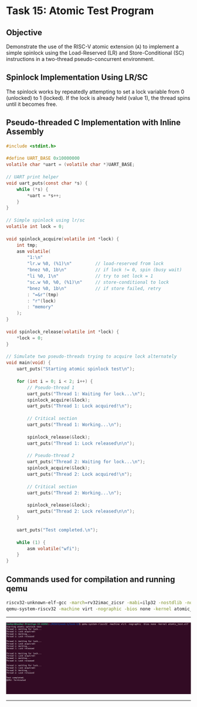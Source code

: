 
# Task 15: Atomic Test Program 
## Objective
Demonstrate the use of the RISC-V atomic extension (`A`) to implement a simple spinlock using the Load-Reserved (LR) and Store-Conditional (SC) instructions in a two-thread pseudo-concurrent environment.

## Spinlock Implementation Using LR/SC
The spinlock works by repeatedly attempting to set a lock variable from 0 (unlocked) to 1 (locked). If the lock is already held (value 1), the thread spins until it becomes free.

## Pseudo-threaded C Implementation with Inline Assembly

```c
#include <stdint.h>

#define UART_BASE 0x10000000
volatile char *uart = (volatile char *)UART_BASE;

// UART print helper
void uart_puts(const char *s) {
    while (*s) {
        *uart = *s++;
    }
}

// Simple spinlock using lr/sc
volatile int lock = 0;

void spinlock_acquire(volatile int *lock) {
    int tmp;
    asm volatile(
        "1:\n"
        "lr.w %0, (%1)\n"         // load-reserved from lock
        "bnez %0, 1b\n"           // if lock != 0, spin (busy wait)
        "li %0, 1\n"              // try to set lock = 1
        "sc.w %0, %0, (%1)\n"     // store-conditional to lock
        "bnez %0, 1b\n"           // if store failed, retry
        : "=&r"(tmp)
        : "r"(lock)
        : "memory"
    );
}

void spinlock_release(volatile int *lock) {
    *lock = 0;
}

// Simulate two pseudo-threads trying to acquire lock alternately
void main(void) {
    uart_puts("Starting atomic spinlock test\n");

    for (int i = 0; i < 2; i++) {
        // Pseudo-thread 1
        uart_puts("Thread 1: Waiting for lock...\n");
        spinlock_acquire(&lock);
        uart_puts("Thread 1: Lock acquired!\n");

        // Critical section
        uart_puts("Thread 1: Working...\n");

        spinlock_release(&lock);
        uart_puts("Thread 1: Lock released\n\n");

        // Pseudo-thread 2
        uart_puts("Thread 2: Waiting for lock...\n");
        spinlock_acquire(&lock);
        uart_puts("Thread 2: Lock acquired!\n");

        // Critical section
        uart_puts("Thread 2: Working...\n");

        spinlock_release(&lock);
        uart_puts("Thread 2: Lock released\n\n");
    }

    uart_puts("Test completed.\n");

    while (1) {
        asm volatile("wfi");
    }
}
```

## Commands used for compilation and running qemu
```bash
riscv32-unknown-elf-gcc -march=rv32imac_zicsr -mabi=ilp32 -nostdlib -nostartfiles   -T intr_link.ld -o atomic_test.elf start.S atomic_test.c
qemu-system-riscv32 -machine virt -nographic -bios none -kernel atomic_test.elf
```

---
![Atomic test](./assets/Task-15/atomic_test.png)

---